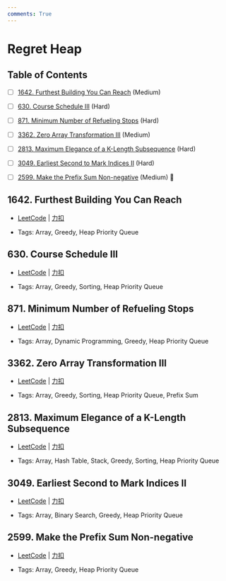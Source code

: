 ```yaml
---
comments: True
---
```


# Regret Heap

## Table of Contents

- [ ] [1642. Furthest Building You Can Reach](#1642-furthest-building-you-can-reach) (Medium)
- [ ] [630. Course Schedule III](#630-course-schedule-iii) (Hard)
- [ ] [871. Minimum Number of Refueling Stops](#871-minimum-number-of-refueling-stops) (Hard)
- [ ] [3362. Zero Array Transformation III](#3362-zero-array-transformation-iii) (Medium)
- [ ] [2813. Maximum Elegance of a K-Length Subsequence](#2813-maximum-elegance-of-a-k-length-subsequence) (Hard)
- [ ] [3049. Earliest Second to Mark Indices II](#3049-earliest-second-to-mark-indices-ii) (Hard)
- [ ] [2599. Make the Prefix Sum Non-negative](#2599-make-the-prefix-sum-non-negative) (Medium) 👑


## 1642. Furthest Building You Can Reach

-    [LeetCode](https://leetcode.com/problems/furthest-building-you-can-reach/) | [力扣](https://leetcode.cn/problems/furthest-building-you-can-reach/)

-   Tags: Array, Greedy, Heap Priority Queue



## 630. Course Schedule III

-    [LeetCode](https://leetcode.com/problems/course-schedule-iii/) | [力扣](https://leetcode.cn/problems/course-schedule-iii/)

-   Tags: Array, Greedy, Sorting, Heap Priority Queue



## 871. Minimum Number of Refueling Stops

-    [LeetCode](https://leetcode.com/problems/minimum-number-of-refueling-stops/) | [力扣](https://leetcode.cn/problems/minimum-number-of-refueling-stops/)

-   Tags: Array, Dynamic Programming, Greedy, Heap Priority Queue



## 3362. Zero Array Transformation III

-    [LeetCode](https://leetcode.com/problems/zero-array-transformation-iii/) | [力扣](https://leetcode.cn/problems/zero-array-transformation-iii/)

-   Tags: Array, Greedy, Sorting, Heap Priority Queue, Prefix Sum



## 2813. Maximum Elegance of a K-Length Subsequence

-    [LeetCode](https://leetcode.com/problems/maximum-elegance-of-a-k-length-subsequence/) | [力扣](https://leetcode.cn/problems/maximum-elegance-of-a-k-length-subsequence/)

-   Tags: Array, Hash Table, Stack, Greedy, Sorting, Heap Priority Queue



## 3049. Earliest Second to Mark Indices II

-    [LeetCode](https://leetcode.com/problems/earliest-second-to-mark-indices-ii/) | [力扣](https://leetcode.cn/problems/earliest-second-to-mark-indices-ii/)

-   Tags: Array, Binary Search, Greedy, Heap Priority Queue



## 2599. Make the Prefix Sum Non-negative

-    [LeetCode](https://leetcode.com/problems/make-the-prefix-sum-non-negative/) | [力扣](https://leetcode.cn/problems/make-the-prefix-sum-non-negative/)

-   Tags: Array, Greedy, Heap Priority Queue
